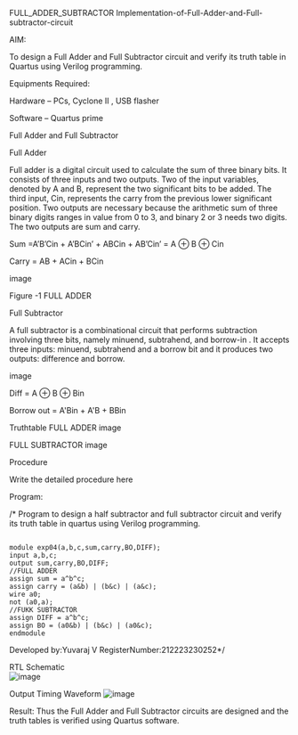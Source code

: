 FULL_ADDER_SUBTRACTOR
Implementation-of-Full-Adder-and-Full-subtractor-circuit

AIM:

To design a Full Adder and Full Subtractor circuit and verify its truth table in Quartus using Verilog programming.

Equipments Required:

Hardware – PCs, Cyclone II , USB flasher

Software – Quartus prime

Full Adder and Full Subtractor

Full Adder

Full adder is a digital circuit used to calculate the sum of three binary bits. It consists of three inputs and two outputs. Two of the input variables, denoted by A and B, represent the two significant bits to be added. The third input, Cin, represents the carry from the previous lower significant position. Two outputs are necessary because the arithmetic sum of three binary digits ranges in value from 0 to 3, and binary 2 or 3 needs two digits. The two outputs are sum and carry.

Sum =A’B’Cin + A’BCin’ + ABCin + AB’Cin’ = A ⊕ B ⊕ Cin

Carry = AB + ACin + BCin

image

Figure -1 FULL ADDER

Full Subtractor

A full subtractor is a combinational circuit that performs subtraction involving three bits, namely minuend, subtrahend, and borrow-in . It accepts three inputs: minuend, subtrahend and a borrow bit and it produces two outputs: difference and borrow.

image

Diff = A ⊕ B ⊕ Bin

Borrow out = A'Bin + A'B + BBin

Truthtable
FULL ADDER image

FULL SUBTRACTOR image

Procedure

Write the detailed procedure here

Program:

/* Program to design a half subtractor and full subtractor circuit and verify its truth table in quartus using Verilog programming.
```

module exp04(a,b,c,sum,carry,BO,DIFF);
input a,b,c;
output sum,carry,BO,DIFF;
//FULL ADDER
assign sum = a^b^c;
assign carry = (a&b) | (b&c) | (a&c);
wire a0;
not (a0,a);
//FUKK SUBTRACTOR
assign DIFF = a^b^c;
assign BO = (a0&b) | (b&c) | (a0&c);
endmodule
```

Developed by:Yuvaraj V RegisterNumber:212223230252*/

RTL Schematic  
![image](https://github.com/YuvarajVB/HALF_ADDER_SUBTRACTOR/assets/151488375/91e1e930-8ed9-4d87-aabb-e4464cb4b009)


Output Timing Waveform 
![image](https://github.com/YuvarajVB/HALF_ADDER_SUBTRACTOR/assets/151488375/e9aaefb1-d12e-45e4-ad2f-eec8f10f5f3d)


Result: Thus the Full Adder and Full Subtractor circuits are designed and the truth tables is verified using Quartus software.
